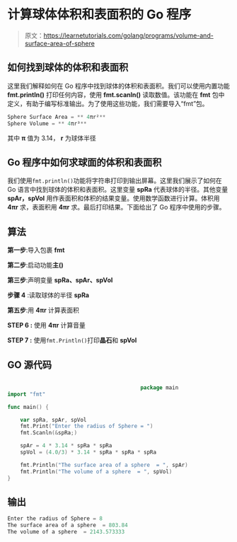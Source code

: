 # 计算球体体积和表面积的 Go 程序

> 原文：<https://learnetutorials.com/golang/programs/volume-and-surface-area-of-sphere>

## 如何找到球体的体积和表面积

这里我们解释如何在 Go 程序中找到球体的体积和表面积。我们可以使用内置功能 **fmt.println()** 打印任何内容，使用 **fmt.scanln()** 读取数值。该功能在 **fmt** 包中定义，有助于编写标准输出。为了使用这些功能，我们需要导入“fmt”包。

```go
Sphere Surface Area = ** 4πr²** 
Sphere Volume = ** 4πr³** 

```

其中 **π** 值为 3.14， **r** 为球体半径

## Go 程序中如何求球面的体积和表面积

我们使用`fmt.println()`功能将字符串打印到输出屏幕。这里我们展示了如何在 Go 语言中找到球体的体积和表面积。这里变量 **spRa** 代表球体的半径。其他变量 **spAr，spVol** 用作表面积和体积的结果变量。使用数学函数进行计算。体积用 **4πr** 求，表面积用 **4πr** 求。最后打印结果。下面给出了 Go 程序中使用的步骤。

## 算法

**第一步**:导入包裹 **fmt**

**第二步**:启动功能**主()**

**第三步**:声明变量 **spRa、spAr、spVol**

**步骤 4** :读取球体的半径 **spRa**

**第五步**:用 **4πr** 计算表面积

****STEP 6** :** 使用 **4πr** 计算音量

****STEP 7** :** 使用`fmt.Println()`打印**晶石**和 **spVol**

## GO 源代码

```go

                                          package main
import "fmt"

func main() {

    var spRa, spAr, spVol
    fmt.Print("Enter the radius of Sphere = ")
    fmt.Scanln(&spRa;)

    spAr = 4 * 3.14 * spRa * spRa
    spVol = (4.0/3) * 3.14 * spRa * spRa * spRa

    fmt.Println("The surface area of a sphere  = ", spAr)
    fmt.Println("The volume of a sphere  = ", spVol)
}

```

## 输出

```go
Enter the radius of Sphere = 8
The surface area of a sphere  = 803.84 
The volume of a sphere  = 2143.573333
```